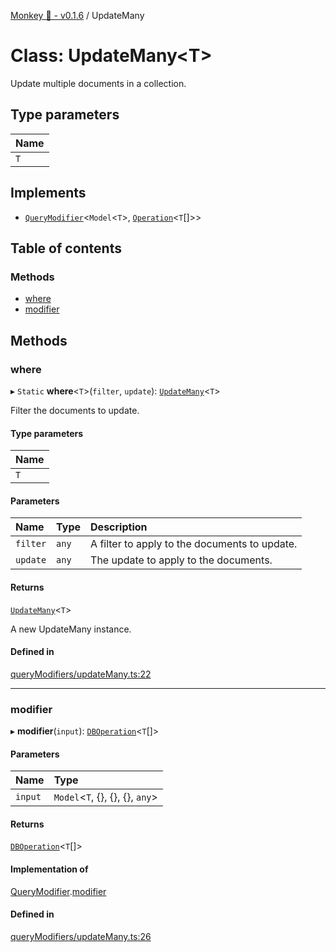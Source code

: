 [Monkey 🐒 - v0.1.6](../README.md) / UpdateMany

# Class: UpdateMany<T\>

Update multiple documents in a collection.

## Type parameters

| Name |
| :------ |
| `T` |

## Implements

- [`QueryModifier`](../interfaces/QueryModifier.md)<`Model`<`T`\>, [`Operation`](../interfaces/Operation.md)<`T`[]\>\>

## Table of contents

### Methods

- [where](UpdateMany.md#where)
- [modifier](UpdateMany.md#modifier)

## Methods

### where

▸ `Static` **where**<`T`\>(`filter`, `update`): [`UpdateMany`](UpdateMany.md)<`T`\>

Filter the documents to update.

#### Type parameters

| Name |
| :------ |
| `T` |

#### Parameters

| Name | Type | Description |
| :------ | :------ | :------ |
| `filter` | `any` | A filter to apply to the documents to update. |
| `update` | `any` | The update to apply to the documents. |

#### Returns

[`UpdateMany`](UpdateMany.md)<`T`\>

A new UpdateMany instance.

#### Defined in

[queryModifiers/updateMany.ts:22](https://github.com/bpisano/monkey/blob/0796f43/src/queryModifiers/updateMany.ts#L22)

___

### modifier

▸ **modifier**(`input`): [`DBOperation`](DBOperation.md)<`T`[]\>

#### Parameters

| Name | Type |
| :------ | :------ |
| `input` | `Model`<`T`, {}, {}, {}, `any`\> |

#### Returns

[`DBOperation`](DBOperation.md)<`T`[]\>

#### Implementation of

[QueryModifier](../interfaces/QueryModifier.md).[modifier](../interfaces/QueryModifier.md#modifier)

#### Defined in

[queryModifiers/updateMany.ts:26](https://github.com/bpisano/monkey/blob/0796f43/src/queryModifiers/updateMany.ts#L26)
